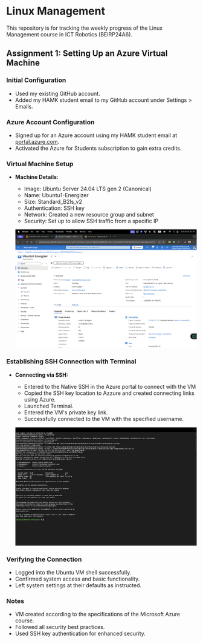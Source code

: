 # Linux Management
This repository is for tracking the weekly progress of the Linux Management course in ICT Robotics (BEIRP24A6).

## Assignment 1: Setting Up an Azure Virtual Machine

### Initial Configuration
- Used my existing GitHub account.
- Added my HAMK student email to my GitHub account under Settings > Emails.

### Azure Account Configuration
- Signed up for an Azure account using my HAMK student email at [portal.azure.com](https://portal.azure.com).
- Activated the Azure for Students subscription to gain extra credits.

### Virtual Machine Setup
- **Machine Details:**
  - Image: Ubuntu Server 24.04 LTS gen 2 (Canonical)
  - Name: Ubuntu1-Energizer
  - Size: Standard_B2ls_v2
  - Authentication: SSH key
  - Network: Created a new resource group and subnet
  - Security: Set up to allow SSH traffic from a specific IP

  ![Azzure VM](images/Energizer_VM.jpg)

### Establishing SSH Connection with Terminal 
- **Connecting via SSH:**
  - Entered to the Native SSH in the Azure portal to connect with the VM
  - Copied the SSH key location to Azzure  and created connecting links using Azure.
  - Launched Terminal.
  - Entered the VM's private key link.
  - Successfully connected to the VM with the specified username.

  ![SSH Connection](images/Energizer_SSH_Connection.jpg)

### Verifying the Connection
- Logged into the Ubuntu VM shell successfully.
- Confirmed system access and basic functionality.
- Left system settings at their defaults as instructed.

### Notes
- VM created according to the specifications of the Microsoft Azure course.
- Followed all security best practices.
- Used SSH key authentication for enhanced security.
